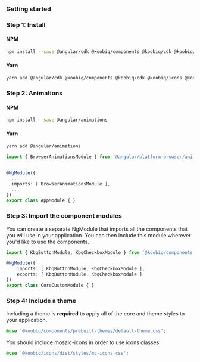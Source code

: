 ### Getting started

### Step 1: Install

#### NPM
```bash
npm install --save @angular/cdk @koobiq/components @koobiq/cdk @koobiq/icons @koobiq/angular-luxon-adapter @mosaic-design/date-adapter @mosaic-design/date-formatter @mosaic-design/tokens-builder @koobiq/design-tokens luxon @messageformat/core
```

#### Yarn
```bash
yarn add @angular/cdk @koobiq/components @koobiq/cdk @koobiq/icons @koobiq/angular-luxon-adapter @mosaic-design/date-adapter @mosaic-design/date-formatter @mosaic-design/tokens-builder @koobiq/design-tokens luxon @messageformat/core
```

### Step 2: Animations

#### NPM
```bash
npm install --save @angular/animations
```

#### Yarn
```bash
yarn add @angular/animations
```

```ts
import { BrowserAnimationsModule } from '@angular/platform-browser/animations';


@NgModule({
  ...
  imports: [ BrowserAnimationsModule ],
  ...
})
export class AppModule { }
```

### Step 3: Import the component modules

You can create a separate NgModule that imports all the components that you will use in your application.
You can then include this module wherever you'd like to use the components.

```ts
import { KbqButtonModule, KbqCheckboxModule } from '@koobiq/components';

@NgModule({
    imports: [ KbqButtonModule, KbqCheckboxModule ],
    exports: [ KbqButtonModule, KbqCheckboxModule ]
})
export class CoreCustomModule { }
```

### Step 4: Include a theme

Including a theme is **required** to apply all of the core and theme styles to your application.

```scss
@use '@koobiq/components/prebuilt-themes/default-theme.css';
```

You should include mosaic-icons in order to use icons classes

```scss
@use '@koobiq/icons/dist/styles/mc-icons.css';
```
